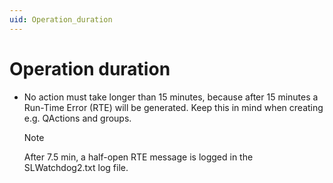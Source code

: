 ```yaml
---
uid: Operation_duration
---
```


# Operation duration

- No action must take longer than 15 minutes, because after 15 minutes a Run-Time Error (RTE) will be generated. Keep this in mind when creating e.g. QActions and groups.

    > [!NOTE]
    > After 7.5 min, a half-open RTE message is logged in the SLWatchdog2.txt log file.
    >
